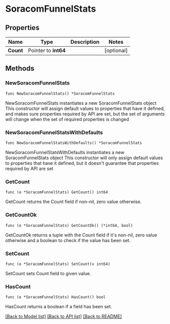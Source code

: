 # SoracomFunnelStats

## Properties

Name | Type | Description | Notes
------------ | ------------- | ------------- | -------------
**Count** | Pointer to **int64** |  | [optional] 

## Methods

### NewSoracomFunnelStats

`func NewSoracomFunnelStats() *SoracomFunnelStats`

NewSoracomFunnelStats instantiates a new SoracomFunnelStats object
This constructor will assign default values to properties that have it defined,
and makes sure properties required by API are set, but the set of arguments
will change when the set of required properties is changed

### NewSoracomFunnelStatsWithDefaults

`func NewSoracomFunnelStatsWithDefaults() *SoracomFunnelStats`

NewSoracomFunnelStatsWithDefaults instantiates a new SoracomFunnelStats object
This constructor will only assign default values to properties that have it defined,
but it doesn't guarantee that properties required by API are set

### GetCount

`func (o *SoracomFunnelStats) GetCount() int64`

GetCount returns the Count field if non-nil, zero value otherwise.

### GetCountOk

`func (o *SoracomFunnelStats) GetCountOk() (*int64, bool)`

GetCountOk returns a tuple with the Count field if it's non-nil, zero value otherwise
and a boolean to check if the value has been set.

### SetCount

`func (o *SoracomFunnelStats) SetCount(v int64)`

SetCount sets Count field to given value.

### HasCount

`func (o *SoracomFunnelStats) HasCount() bool`

HasCount returns a boolean if a field has been set.


[[Back to Model list]](../README.md#documentation-for-models) [[Back to API list]](../README.md#documentation-for-api-endpoints) [[Back to README]](../README.md)



